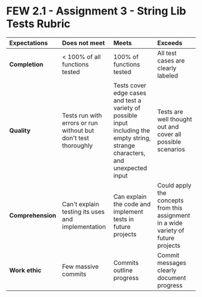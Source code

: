 # FEW 2.1 - Assignment 3 - String Lib Tests Rubric

| Expectations | Does not meet | Meets | Exceeds |
|:-------------|:--------------|:------|:--------|
| **Completion** | < 100% of all functions tested | 100% of functions tested  | All test cases are clearly labeled |
| **Quality** | Tests run with errors or run without but don't test thoroughly | Tests cover edge cases and test a variety of possible input including the empty string, strange characters, and unexpected input | Tests are well thought out and cover all possible scenarios |
| **Comprehension** | Can't explain testing its uses and implementation | Can explain the code and implement tests in future projects | Could apply the concepts from this assignment in a wide variety of future projects |
| **Work ethic** | Few massive commits | Commits outline progress | Commit messages clearly document progress |